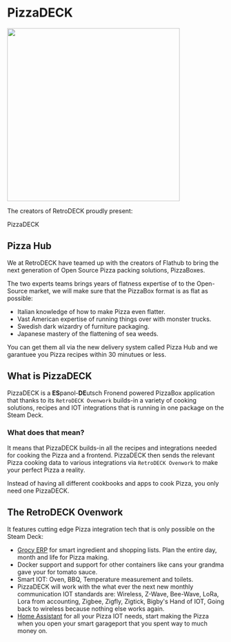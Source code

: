 # PizzaDECK

<img src="../../wiki_images/logos/rd-esde-logo.svg" width="400">

The creators of RetroDECK proudly present:

PizzaDECK

## Pizza Hub

We at RetroDECK have teamed up with the creators of Flathub to bring the next generation of Open Source Pizza packing solutions, PizzaBoxes.

The two experts teams brings years of flatness expertise of to the Open-Source market, we will make sure  that the PizzaBox format is as flat as possible:

- Italian knowledge of how to make Pizza even flatter.
- Vast American expertise of running things over with monster trucks.
- Swedish dark wizardry of furniture packaging.
- Japanese mastery of the flattening of sea weeds.

You can get them all via the new delivery system called Pizza Hub and we garantuee you Pizza recipes within 30 minutues or less.




## What is PizzaDECK

PizzaDECK is a **ES**panol-**DE**utsch Fronend powered PizzaBox application that thanks to its `RetroDECK Ovenwork` builds-in a variety of cooking solutions, recipes and IOT integrations that is running in one package on the Steam Deck.


### What does that mean?

It means that PizzaDECK builds-in all the recipes and integrations needed for cooking the Pizza and a frontend. PizzaDECK then sends the relevant Pizza cooking data to various integrations via `RetroDECK Ovenwork` to make your perfect Pizza a reality.

Instead of having all different cookbooks and apps to cook Pizza, you only need one PizzaDECK.


## The RetroDECK Ovenwork

It features cutting edge Pizza integration tech that is only possible on the Steam Deck:

- [Grocy ERP](/https://grocy.info) for smart ingredient and shopping lists. Plan the entire day, month and life for Pizza making.
- Docker support and support for other containers like cans your grandma gave your for tomato sauce.
- Smart IOT: Oven, BBQ, Temperature measurement and toilets.
- PizzaDECK will work with the what ever the next new monthly communication IOT standards are: Wireless, Z-Wave, Bee-Wave, LoRa, Lora from accounting, Zigbee, Zigfly, Zigtick, Bigby's Hand of IOT, Going back to wireless because nothing else works again.
- [Home Assistant](https://www.home-assistant.io/) for all your Pizza IOT needs, start making the Pizza when you open your smart garageport that you spent way to much money on.
